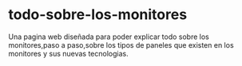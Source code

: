# todo-sobre-los-monitores
Una pagina web diseñada para poder explicar todo sobre los monitores,paso a paso,sobre los tipos de paneles que existen en los monitores y sus nuevas tecnologias.
